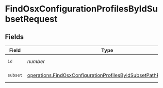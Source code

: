 # FindOsxConfigurationProfilesByIdSubsetRequest


## Fields

| Field                                                                                                                                                | Type                                                                                                                                                 | Required                                                                                                                                             | Description                                                                                                                                          |
| ---------------------------------------------------------------------------------------------------------------------------------------------------- | ---------------------------------------------------------------------------------------------------------------------------------------------------- | ---------------------------------------------------------------------------------------------------------------------------------------------------- | ---------------------------------------------------------------------------------------------------------------------------------------------------- |
| `id`                                                                                                                                                 | *number*                                                                                                                                             | :heavy_check_mark:                                                                                                                                   | ID to filter by                                                                                                                                      |
| `subset`                                                                                                                                             | [operations.FindOsxConfigurationProfilesByIdSubsetPathParamSubset](../../models/operations/findosxconfigurationprofilesbyidsubsetpathparamsubset.md) | :heavy_check_mark:                                                                                                                                   | Subset to filter by                                                                                                                                  |